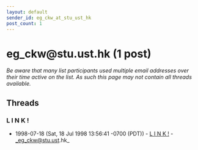 ```yaml
---
layout: default
sender_id: eg_ckw_at_stu_ust_hk
post_count: 1
---
```


# eg_ckw<span>@</span>stu.ust.hk (1 post)

_Be aware that many list participants used multiple email addresses over their time active on the list. As such this page may not contain all threads available._

## Threads

### L I N K !
+ 1998-07-18 (Sat, 18 Jul 1998 13:56:41 -0700 (PDT)) - [L I N K !](/archive/1998/07/d9104927a24b02df81ff1b32a8e8b05ab8bf84e65f544604e37a4680a16b8989) - _eg_ckw@stu.ust.hk_

